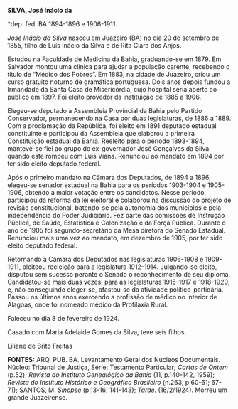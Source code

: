 **SILVA, José Inácio da**

\*dep. fed. BA 1894-1896 e 1906-1911.

*José Inácio da Silva* nasceu em Juazeiro (BA) no dia 20 de setembro de
1855, filho de Luís Inácio da Silva e de Rita Clara dos Anjos.

Estudou na Faculdade de Medicina da Bahia, graduando-se em 1879. Em
Salvador montou uma clínica para ajudar a população carente, recebendo o
título de “Médico dos Pobres”. Em 1883, na cidade de Juazeiro, criou um
curso gratuito noturno de gramática portuguesa. Dois anos depois fundou
a Irmandade da Santa Casa de Misericórdia, cujo hospital seria aberto ao
público em 1897. Foi eleito provedor da instituição de 1885 a 1906.

Elegeu-se deputado à Assembleia Provincial da Bahia pelo Partido
Conservador, permanecendo na Casa por duas legislaturas, de 1886 a 1889.
Com a proclamação da República, foi eleito em 1891 deputado estadual
constituinte e participou da Assembleia que elaborou a primeira
Constituição estadual da Bahia. Reeleito para o período 1893-1894,
manteve-se fiel ao grupo do ex-governador José Gonçalves da Silva quando
este rompeu com Luís Viana. Renunciou ao mandato em 1894 por ter sido
eleito deputado federal.

Após o primeiro mandato na Câmara dos Deputados, de 1894 a 1896,
elegeu-se senador estadual na Bahia para os períodos 1903-1904 e
1905-1906, obtendo a maior votação entre os candidatos. Nesse período,
participou da reforma da lei eleitoral e colaborou na discussão do
projeto de revisão constitucional, batendo-se pela autonomia dos
municípios e pela independência do Poder Judiciário. Fez parte das
comissões de Instrução Pública, de Saúde, Estatística e Colonização e da
Força Pública. Durante o ano de 1905 foi segundo-secretário da Mesa
diretora do Senado Estadual. Renunciou mais uma vez ao mandato, em
dezembro de 1905, por ter sido eleito deputado federal.

Retornando à Câmara dos Deputados nas legislaturas 1906-1908 e
1909-1911, pleiteou reeleição para a legislatura 1912-1914. Julgando-se
eleito, disputou sem sucesso perante o Senado o reconhecimento de seu
diploma. Candidatou-se mais duas vezes, para as legislaturas 1915-1917 e
1918-1920, e, não conseguindo eleger-se, afastou-se da atividade
político-partidária. Passou os últimos anos exercendo a profissão de
médico no interior de Alagoas, onde foi nomeado médico da Profilaxia
Rural.

Faleceu no dia 8 de fevereiro de 1924.

Casado com Maria Adelaide Gomes da Silva, teve seis filhos.

Liliane de Brito Freitas

**FONTES:** ARQ. PUB. BA. Levantamento Geral dos Núcleos Documentais.
Núcleo: Tribunal de Justiça, Série: Testamento Particular; *Cartas de
Ontem* (p.52); *Revista do Instituto Genealógico da Bahia* (11,
p.140-142, 1959); *Revista do Instituto Histórico e Geográfico
Brasileiro* (n.263, p.60-61; 67-71); SANTOS, M. *Sinopse* (p.13-16;
141-143); *Tarde.* (16/2/1924). Morreu um grande Juazeirense.
